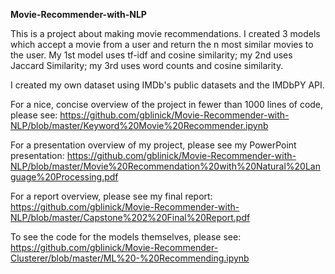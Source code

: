 **Movie-Recommender-with-NLP**

This is a project about making movie recommendations. I created 3 models which accept a movie from a user and return the n most similar movies to the user. My 1st model uses tf-idf and cosine similarity; my 2nd uses Jaccard Similarity; my 3rd uses word counts and cosine similarity. 

I created my own dataset using IMDb's public datasets and the IMDbPY API.

For a nice, concise overview of the project in fewer than 1000 lines of code, please see: https://github.com/gblinick/Movie-Recommender-with-NLP/blob/master/Keyword%20Movie%20Recommender.ipynb

For a presentation overview of my project, please see my PowerPoint presentation: https://github.com/gblinick/Movie-Recommender-with-NLP/blob/master/Movie%20Recommendation%20with%20Natural%20Language%20Processing.pdf

For a report overview, please see my final report: https://github.com/gblinick/Movie-Recommender-with-NLP/blob/master/Capstone%202%20Final%20Report.pdf

To see the code for the models themselves, please see: https://github.com/gblinick/Movie-Recommender-Clusterer/blob/master/ML%20-%20Recommending.ipynb







